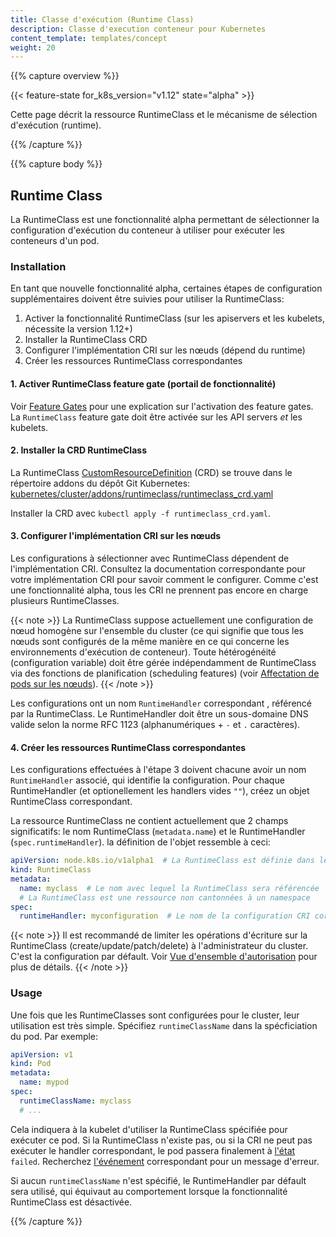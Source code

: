 ```yaml
---
title: Classe d'exécution (Runtime Class)
description: Classe d'execution conteneur pour Kubernetes
content_template: templates/concept
weight: 20
---
```


{{% capture overview %}}

{{< feature-state for_k8s_version="v1.12" state="alpha" >}}

Cette page décrit la ressource RuntimeClass et le mécanisme de sélection d'exécution (runtime).

{{% /capture %}}


{{% capture body %}}

## Runtime Class

La RuntimeClass est une fonctionnalité alpha permettant de sélectionner la configuration d'exécution du conteneur
à utiliser pour exécuter les conteneurs d'un pod.

### Installation

En tant que nouvelle fonctionnalité alpha, certaines étapes de configuration supplémentaires doivent
être suivies pour utiliser la RuntimeClass:

1. Activer la fonctionnalité RuntimeClass (sur les apiservers et les kubelets, nécessite la version 1.12+)
2. Installer la RuntimeClass CRD
3. Configurer l'implémentation CRI sur les nœuds (dépend du runtime)
4. Créer les ressources RuntimeClass correspondantes

#### 1. Activer RuntimeClass feature gate (portail de fonctionnalité)

Voir [Feature Gates](/docs/reference/command-line-tools-reference/feature-gates/) pour une explication
sur l'activation des feature gates. La `RuntimeClass` feature gate doit être activée sur les API servers _et_
les kubelets.

#### 2. Installer la CRD RuntimeClass

La RuntimeClass [CustomResourceDefinition][] (CRD) se trouve dans le répertoire addons du dépôt
Git Kubernetes: [kubernetes/cluster/addons/runtimeclass/runtimeclass_crd.yaml][runtimeclass_crd]

Installer la CRD avec `kubectl apply -f runtimeclass_crd.yaml`.

[CustomResourceDefinition]: /docs/tasks/access-kubernetes-api/custom-resources/custom-resource-definitions/
[runtimeclass_crd]: https://github.com/kubernetes/kubernetes/tree/master/cluster/addons/runtimeclass/runtimeclass_crd.yaml


#### 3. Configurer l'implémentation CRI sur les nœuds

Les configurations à sélectionner avec RuntimeClass dépendent de l'implémentation CRI. Consultez
la documentation correspondante pour votre implémentation CRI pour savoir comment le configurer.
Comme c'est une fonctionnalité alpha, tous les CRI ne prennent pas encore en charge plusieurs RuntimeClasses.

{{< note >}}
La RuntimeClass suppose actuellement une configuration de nœud homogène sur l'ensemble du cluster
(ce qui signifie que tous les nœuds sont configurés de la même manière en ce qui concerne les environnements d'exécution de conteneur). Toute hétérogénéité (configuration variable) doit être
gérée indépendamment de RuntimeClass via des fonctions de planification (scheduling features) (voir [Affectation de pods sur les nœuds](/docs/concepts/scheduling-eviction/assign-pod-node/)).
{{< /note >}}

Les configurations ont un nom `RuntimeHandler` correspondant , référencé par la RuntimeClass.
Le RuntimeHandler doit être un sous-domaine DNS valide selon la norme RFC 1123 (alphanumériques + `-` et `.` caractères).

#### 4. Créer les ressources RuntimeClass correspondantes

Les configurations effectuées à l'étape 3 doivent chacune avoir un nom `RuntimeHandler` associé, qui
identifie la configuration. Pour chaque RuntimeHandler (et optionellement les handlers vides `""`),
créez un objet RuntimeClass correspondant.

La ressource RuntimeClass ne contient actuellement que 2 champs significatifs: le nom RuntimeClass
(`metadata.name`) et le RuntimeHandler (`spec.runtimeHandler`). la définition de l'objet ressemble à ceci:

```yaml
apiVersion: node.k8s.io/v1alpha1  # La RuntimeClass est définie dans le groupe d'API node.k8s.io
kind: RuntimeClass
metadata:
  name: myclass  # Le nom avec lequel la RuntimeClass sera référencée
  # La RuntimeClass est une ressource non cantonnées à un namespace
spec:
  runtimeHandler: myconfiguration  # Le nom de la configuration CRI correspondante
```


{{< note >}}
Il est recommandé de limiter les opérations d'écriture sur la RuntimeClass (create/update/patch/delete) à
l'administrateur du cluster. C'est la configuration par défault. Voir [Vue d'ensemble d'autorisation](/docs/reference/access-authn-authz/authorization/) pour plus de détails.
{{< /note >}}

### Usage

Une fois que les RuntimeClasses sont configurées pour le cluster, leur utilisation est très simple.
Spécifiez `runtimeClassName` dans la spécficiation du pod. Par exemple:

```yaml
apiVersion: v1
kind: Pod
metadata:
  name: mypod
spec:
  runtimeClassName: myclass
  # ...
```

Cela indiquera à la kubelet d'utiliser la RuntimeClass spécifiée pour exécuter ce pod. Si la
RuntimeClass n'existe pas, ou si la CRI ne peut pas exécuter le handler correspondant, le pod passera finalement à
[l'état](/docs/concepts/workloads/pods/pod-lifecycle/#pod-phase) `failed`. Recherchez
[l'événement](/docs/tasks/debug-application-cluster/debug-application-introspection/) correspondant pour un
message d'erreur.

Si aucun `runtimeClassName` n'est spécifié, le RuntimeHandler par défault sera utilisé, qui équivaut
au comportement lorsque la fonctionnalité RuntimeClass est désactivée.

{{% /capture %}}
